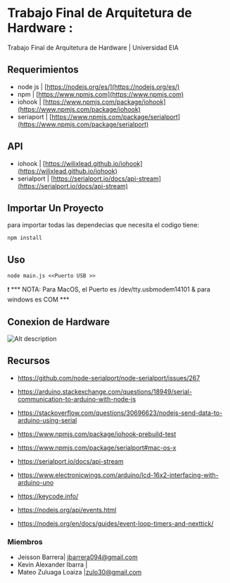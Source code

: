 # Trabajo Final de Arquitetura de Hardware : 
Trabajo Final de Arquitetura de Hardware | Universidad EIA

## Requerimientos
* node js | [https://nodejs.org/es/](https://nodejs.org/es/)
* npm  |  [https://www.npmjs.com](https://www.npmjs.com)
* iohook | [https://www.npmjs.com/package/iohook](https://www.npmjs.com/package/iohook)
* seriaport | [https://www.npmjs.com/package/serialport](https://www.npmjs.com/package/serialport)

## API
* iohook | [https://wilixlead.github.io/iohook](https://wilixlead.github.io/iohook)
* serialport | [https://serialport.io/docs/api-stream](https://serialport.io/docs/api-stream)


## Importar Un Proyecto
 para importar todas las dependecias que necesita el codigo tiene: 
```
npm install
```

## Uso
```
node main.js <<Puerto USB >>
```
:heavy_exclamation_mark: *** NOTA: Para MacOS, el Puerto es /dev/tty.usbmodem14101 & para windows es COM ***

## Conexion de Hardware 
![Alt description](https://www.electronicwings.com/public/images/user_images/images/Arduino/LCD/LCD_Interfacing_Diagram-8bit.png)

## Recursos

* https://github.com/node-serialport/node-serialport/issues/267

* https://arduino.stackexchange.com/questions/18949/serial-communication-to-arduino-with-node-js

* https://stackoverflow.com/questions/30696623/nodejs-send-data-to-arduino-using-serial

* https://www.npmjs.com/package/iohook-prebuild-test
 
* https://www.npmjs.com/package/serialport#mac-os-x

* https://serialport.io/docs/api-stream

* https://www.electronicwings.com/arduino/lcd-16x2-interfacing-with-arduino-uno

* https://keycode.info/
 
* https://nodejs.org/api/events.html

* https://nodejs.org/en/docs/guides/event-loop-timers-and-nexttick/


### Miembros
*  Jeisson Barrera| jbarrera094@gmail.com
*  Kevin Alexander Ibarra | 
*  Mateo Zuluaga Loaiza |zulo30@gmail.com


